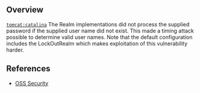 ## Overview
[`tomcat:catalina`](http://search.maven.org/#search%7Cga%7C1%7Ca%3A%22catalina%22)
The Realm implementations did not process the supplied password if the supplied user name did not exist. This made a timing attack possible to determine valid user names. Note that the default configuration includes the LockOutRealm which makes exploitation of this vulnerability harder.

## References
- [OSS Security](http://www.openwall.com/lists/oss-security/2016/10/27/8)
